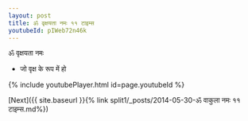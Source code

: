 ```yaml
---
layout: post
title: ॐ वृक्षयता नमः ११ टाइम्स
youtubeId: pIWeb72n46k
---
```

 
 
 ॐ वृक्षयता नमः  
 
 -  जो वृक्ष के रूप में हो 
 
  
 
  
 
 
 
 
 
 


{% include youtubePlayer.html id=page.youtubeId %}
 
[Next]({{ site.baseurl }}{% link  split1/_posts/2014-05-30-ॐ वाकुला नमः ११ टाइम्स.md%})
 
